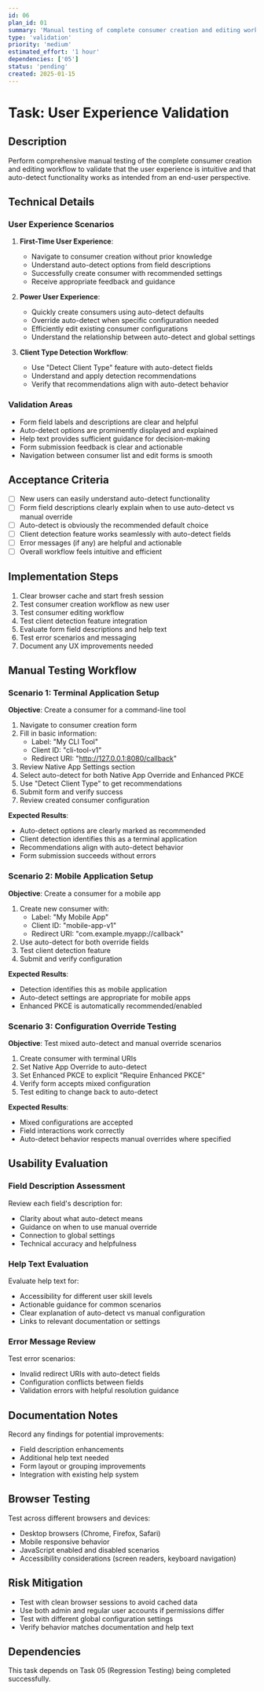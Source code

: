 ```yaml
---
id: 06
plan_id: 01
summary: 'Manual testing of complete consumer creation and editing workflow'
type: 'validation'
priority: 'medium'
estimated_effort: '1 hour'
dependencies: ['05']
status: 'pending'
created: 2025-01-15
---
```


# Task: User Experience Validation

## Description

Perform comprehensive manual testing of the complete consumer creation and editing workflow to validate that the user experience is intuitive and that auto-detect functionality works as intended from an end-user perspective.

## Technical Details

### User Experience Scenarios

1. **First-Time User Experience**:
   - Navigate to consumer creation without prior knowledge
   - Understand auto-detect options from field descriptions
   - Successfully create consumer with recommended settings
   - Receive appropriate feedback and guidance

2. **Power User Experience**:
   - Quickly create consumers using auto-detect defaults
   - Override auto-detect when specific configuration needed
   - Efficiently edit existing consumer configurations
   - Understand the relationship between auto-detect and global settings

3. **Client Type Detection Workflow**:
   - Use "Detect Client Type" feature with auto-detect fields
   - Understand and apply detection recommendations
   - Verify that recommendations align with auto-detect behavior

### Validation Areas

- Form field labels and descriptions are clear and helpful
- Auto-detect options are prominently displayed and explained
- Help text provides sufficient guidance for decision-making
- Form submission feedback is clear and actionable
- Navigation between consumer list and edit forms is smooth

## Acceptance Criteria

- [ ] New users can easily understand auto-detect functionality
- [ ] Form field descriptions clearly explain when to use auto-detect vs manual override
- [ ] Auto-detect is obviously the recommended default choice
- [ ] Client detection feature works seamlessly with auto-detect fields
- [ ] Error messages (if any) are helpful and actionable
- [ ] Overall workflow feels intuitive and efficient

## Implementation Steps

1. Clear browser cache and start fresh session
2. Test consumer creation workflow as new user
3. Test consumer editing workflow
4. Test client detection feature integration
5. Evaluate form field descriptions and help text
6. Test error scenarios and messaging
7. Document any UX improvements needed

## Manual Testing Workflow

### Scenario 1: Terminal Application Setup

**Objective**: Create a consumer for a command-line tool

1. Navigate to consumer creation form
2. Fill in basic information:
   - Label: "My CLI Tool"
   - Client ID: "cli-tool-v1"
   - Redirect URI: "http://127.0.0.1:8080/callback"
3. Review Native App Settings section
4. Select auto-detect for both Native App Override and Enhanced PKCE
5. Use "Detect Client Type" to get recommendations
6. Submit form and verify success
7. Review created consumer configuration

**Expected Results**:

- Auto-detect options are clearly marked as recommended
- Client detection identifies this as a terminal application
- Recommendations align with auto-detect behavior
- Form submission succeeds without errors

### Scenario 2: Mobile Application Setup

**Objective**: Create a consumer for a mobile app

1. Create new consumer with:
   - Label: "My Mobile App"
   - Client ID: "mobile-app-v1"
   - Redirect URI: "com.example.myapp://callback"
2. Use auto-detect for both override fields
3. Test client detection feature
4. Submit and verify configuration

**Expected Results**:

- Detection identifies this as mobile application
- Auto-detect settings are appropriate for mobile apps
- Enhanced PKCE is automatically recommended/enabled

### Scenario 3: Configuration Override Testing

**Objective**: Test mixed auto-detect and manual override scenarios

1. Create consumer with terminal URIs
2. Set Native App Override to auto-detect
3. Set Enhanced PKCE to explicit "Require Enhanced PKCE"
4. Verify form accepts mixed configuration
5. Test editing to change back to auto-detect

**Expected Results**:

- Mixed configurations are accepted
- Field interactions work correctly
- Auto-detect behavior respects manual overrides where specified

## Usability Evaluation

### Field Description Assessment

Review each field's description for:

- Clarity about what auto-detect means
- Guidance on when to use manual override
- Connection to global settings
- Technical accuracy and helpfulness

### Help Text Evaluation

Evaluate help text for:

- Accessibility for different user skill levels
- Actionable guidance for common scenarios
- Clear explanation of auto-detect vs manual configuration
- Links to relevant documentation or settings

### Error Message Review

Test error scenarios:

- Invalid redirect URIs with auto-detect fields
- Configuration conflicts between fields
- Validation errors with helpful resolution guidance

## Documentation Notes

Record any findings for potential improvements:

- Field description enhancements
- Additional help text needed
- Form layout or grouping improvements
- Integration with existing help system

## Browser Testing

Test across different browsers and devices:

- Desktop browsers (Chrome, Firefox, Safari)
- Mobile responsive behavior
- JavaScript enabled and disabled scenarios
- Accessibility considerations (screen readers, keyboard navigation)

## Risk Mitigation

- Test with clean browser sessions to avoid cached data
- Use both admin and regular user accounts if permissions differ
- Test with different global configuration settings
- Verify behavior matches documentation and help text

## Dependencies

This task depends on Task 05 (Regression Testing) being completed successfully.
